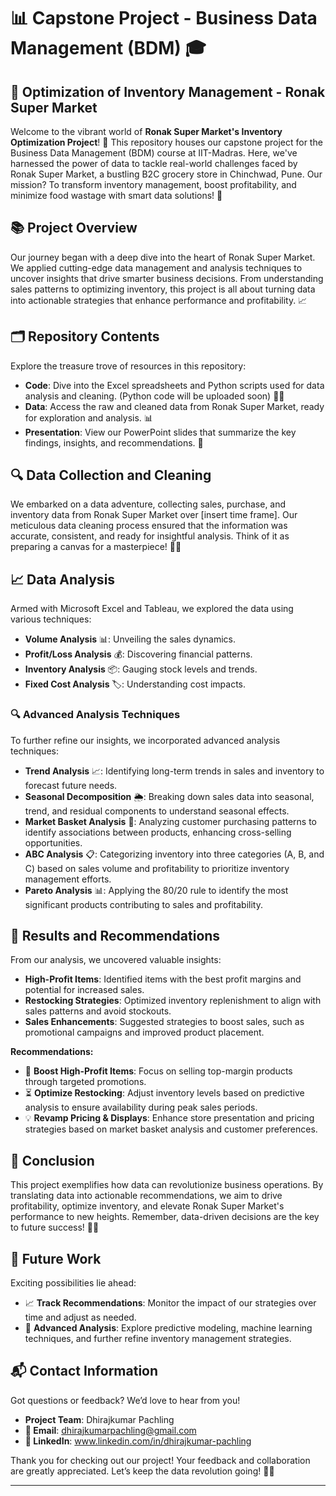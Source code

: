 # 📊 Capstone Project - Business Data Management (BDM) 🎓

## 🛒 Optimization of Inventory Management - Ronak Super Market

Welcome to the vibrant world of **Ronak Super Market's Inventory Optimization Project**! 🚀 This repository houses our capstone project for the Business Data Management (BDM) course at IIT-Madras. Here, we've harnessed the power of data to tackle real-world challenges faced by Ronak Super Market, a bustling B2C grocery store in Chinchwad, Pune. Our mission? To transform inventory management, boost profitability, and minimize food wastage with smart data solutions! 🌟

## 📚 Project Overview

Our journey began with a deep dive into the heart of Ronak Super Market. We applied cutting-edge data management and analysis techniques to uncover insights that drive smarter business decisions. From understanding sales patterns to optimizing inventory, this project is all about turning data into actionable strategies that enhance performance and profitability. 📈

## 🗂️ Repository Contents

Explore the treasure trove of resources in this repository:

- **Code**: Dive into the Excel spreadsheets and Python scripts used for data analysis and cleaning. (Python code will be uploaded soon) 🧑‍💻
- **Data**: Access the raw and cleaned data from Ronak Super Market, ready for exploration and analysis. 📊
- **Presentation**: View our PowerPoint slides that summarize the key findings, insights, and recommendations. 📑

## 🔍 Data Collection and Cleaning

We embarked on a data adventure, collecting sales, purchase, and inventory data from Ronak Super Market over [insert time frame]. Our meticulous data cleaning process ensured that the information was accurate, consistent, and ready for insightful analysis. Think of it as preparing a canvas for a masterpiece! 🧹🎨

## 📈 Data Analysis

Armed with Microsoft Excel and Tableau, we explored the data using various techniques:

- **Volume Analysis** 📊: Unveiling the sales dynamics.
- **Profit/Loss Analysis** 💰: Discovering financial patterns.
- **Inventory Analysis** 📦: Gauging stock levels and trends.
- **Fixed Cost Analysis** 🏷️: Understanding cost impacts.

### 🔍 Advanced Analysis Techniques

To further refine our insights, we incorporated advanced analysis techniques:

- **Trend Analysis** 📈: Identifying long-term trends in sales and inventory to forecast future needs.
- **Seasonal Decomposition** 🌦️: Breaking down sales data into seasonal, trend, and residual components to understand seasonal effects.
- **Market Basket Analysis** 🛒: Analyzing customer purchasing patterns to identify associations between products, enhancing cross-selling opportunities.
- **ABC Analysis** 📋: Categorizing inventory into three categories (A, B, and C) based on sales volume and profitability to prioritize inventory management efforts.
- **Pareto Analysis** 📊: Applying the 80/20 rule to identify the most significant products contributing to sales and profitability.

## 🚀 Results and Recommendations

From our analysis, we uncovered valuable insights:

- **High-Profit Items**: Identified items with the best profit margins and potential for increased sales.
- **Restocking Strategies**: Optimized inventory replenishment to align with sales patterns and avoid stockouts.
- **Sales Enhancements**: Suggested strategies to boost sales, such as promotional campaigns and improved product placement.

**Recommendations:**
- 🎯 **Boost High-Profit Items**: Focus on selling top-margin products through targeted promotions.
- ⏳ **Optimize Restocking**: Adjust inventory levels based on predictive analysis to ensure availability during peak sales periods.
- 💡 **Revamp Pricing & Displays**: Enhance store presentation and pricing strategies based on market basket analysis and customer preferences.

## 🏁 Conclusion

This project exemplifies how data can revolutionize business operations. By translating data into actionable recommendations, we aim to drive profitability, optimize inventory, and elevate Ronak Super Market's performance to new heights. Remember, data-driven decisions are the key to future success! 🌟🚀

## 🚀 Future Work

Exciting possibilities lie ahead:
- 📈 **Track Recommendations**: Monitor the impact of our strategies over time and adjust as needed.
- 🔮 **Advanced Analysis**: Explore predictive modeling, machine learning techniques, and further refine inventory management strategies.

## 📬 Contact Information

Got questions or feedback? We’d love to hear from you!

- **Project Team**: Dhirajkumar Pachling
- **📧 Email**: dhirajkumarpachling@gmail.com
- **🔗 LinkedIn**: www.linkedin.com/in/dhirajkumar-pachling

Thank you for checking out our project! Your feedback and collaboration are greatly appreciated. Let’s keep the data revolution going! 🤝🚀

---
